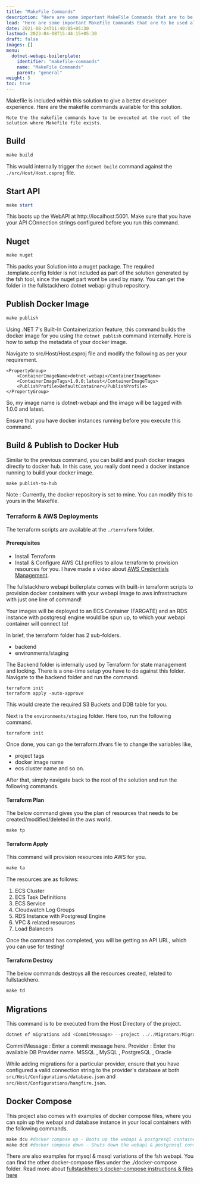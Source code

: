 ```yaml
---
title: "MakeFile Commands"
description: "Here are some important MakeFile Commands that are to be used along with fullstackhero."
lead: "Here are some important MakeFile Commands that are to be used along with fullstackhero."
date: 2021-08-24T11:40:05+05:30
lastmod: 2023-04-08T15:44:15+05:30
draft: false
images: []
menu:
  dotnet-webapi-boilerplate:
    identifier: "makefile-commands"
    name: "MakeFile Commands"
    parent: "general"
weight: 5
toc: true
---
```


Makefile is included within this solution to give a better developer experience. Here are the makefile commands available for this solution.

`Note the the makefile commands have to be executed at the root of the solution where Makefile file exists.`

## Build
```powershell
make build
```
This would internally trigger the `dotnet build` command against the `./src/Host/Host.csproj` file.

## Start API
```powershell
make start
```
This boots up the WebAPI at http://localhost:5001. Make sure that you have your API COnnection strings configured before you run this command.

## Nuget
```powershell
make nuget
```
This packs your Solution into a nuget package. The required .template.config folder is not included as part of the solution generated by the fsh tool, since the nuget part wont be used by many. You can get the folder in the fullstackhero dotnet webapi github repository.

## Publish Docker Image
```powershell
make publish
```
Using .NET 7's Built-In Containerization feature, this command builds the docker image for you using the `dotnet publish` command internally. Here is how to setup the metadata of your docker image.

Navigate to src/Host/Host.csproj file and modify the following as per your requirement.

```
<PropertyGroup>
    <ContainerImageName>dotnet-webapi</ContainerImageName>
    <ContainerImageTags>1.0.0;latest</ContainerImageTags>
    <PublishProfile>DefaultContainer</PublishProfile>
</PropertyGroup>
```

So, my image name is dotnet-webapi and the image will be tagged with 1.0.0 and latest.

Ensure that you have docker instances running before you execute this command.

## Build & Publish to Docker Hub

Similar to the previous command, you can build and push docker images directly to docker hub. In this case, you really dont need a docker instance running to build your docker image.

```powershell
make publish-to-hub
```
Note : Currently, the docker repository is set to mine. You can modify this to yours in the Makefile.

### Terraform & AWS Deployments

The terraform scripts are available at the `./terraform` folder.

#### Prerequisites
- Install Terraform
- Install & Configure AWS CLI profiles to allow terraform to provision resources for you. I have made a video about [AWS Credentials Management](https://www.youtube.com/watch?v=oY0-1mj4oCo&ab_channel=MukeshMurugan).

The fullstackhero webapi boilerplate comes with built-in terraform scripts to provision docker containers with your webapi image to aws infrastructure with just one line of command!

Your images will be deployed to an ECS Container (FARGATE) and an RDS instance with postgresql engine would be spun up, to which your webapi container will connect to!

In brief, the terraform folder has 2 sub-folders.
- backend
- environments/staging

The Backend folder is internally used by Terraform for state management and locking. There is a one-time setup you have to do against this folder. Navigate to the backend folder and run the command.

```
terraform init
terraform apply -auto-approve
```

This would create the required S3 Buckets and DDB table for you.

Next is the `environments/staging` folder. Here too, run the following command.

```
terraform init
```

Once done, you can go the terraform.tfvars file to change the variables like,
- project tags
- docker image name
- ecs cluster name and so on.

After that, simply navigate back to the root of the solution and run the following commands.

#### Terraform Plan

The below command gives you the plan of resources that needs to be created/modified/deleted in the aws world.

```powershell
make tp
```

#### Terraform Apply

This command will provision resources into AWS for you.

```powershell
make ta
```

The resources are as follows:
1. ECS Cluster
2. ECS Task Definitions
3. ECS Service
4. Cloudwatch Log Groups
5. RDS Instance with Postgresql Engine
6. VPC & related resources
7. Load Balancers

Once the command has completed, you will be getting an API URL, which you can use for testing!

#### Terraform Destroy

The below commands destroys all the resources created, related to fullstackhero.

```powershell
make td
```

## Migrations
This command is to be executed from the Host Directory of the project.

```powershell
dotnet ef migrations add <CommitMessage> --project .././Migrators/Migrators.<Provider>/ --context ApplicationDbContext -o Migrations/Application
```
CommitMessage : Enter a commit message here.
Provider : Enter the available DB Provider name. MSSQL , MySQL , PostgreSQL , Oracle

While adding migrations for a particular provider, ensure that you have configured a valid connection string to the provider's database at both `src/Host/Configurations/database.json` and `src/Host/Configurations/hangfire.json`.

## Docker Compose

This project also comes with examples of docker compose files, where you can spin up the webapi and database instance in your local containers with the following commands.

```powershell
make dcu #docker compose up - Boots up the webapi & postgresql container
make dcd #docker compose down - Shuts down the webapi & postgresql containers
```

There are also examples for mysql & mssql variations of the fsh webapi. You can find the other docker-compose files under the ./docker-compose folder. Read more about [fullstackhero's docker-compose instructions & files here](https://github.com/fullstackhero/dotnet-webapi-boilerplate/blob/main/docker-compose/README.md)
